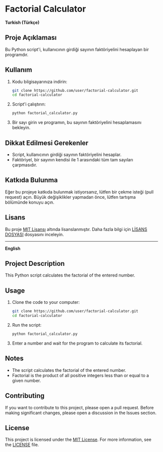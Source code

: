 # Factorial Calculator

**Turkish (Türkçe)**

## Proje Açıklaması

Bu Python script'i, kullanıcının girdiği sayının faktöriyelini hesaplayan bir programdır.

## Kullanım

1. Kodu bilgisayarınıza indirin:

    ```bash
    git clone https://github.com/user/factorial-calculator.git
    cd factorial-calculator
    ```

2. Script'i çalıştırın:

    ```bash
    python factorial_calculator.py
    ```

3. Bir sayı girin ve programın, bu sayının faktöriyelini hesaplamasını bekleyin.

## Dikkat Edilmesi Gerekenler

- Script, kullanıcının girdiği sayının faktöriyelini hesaplar.
- Faktöriyel, bir sayının kendisi ile 1 arasındaki tüm tam sayıları çarpmasıdır.

## Katkıda Bulunma

Eğer bu projeye katkıda bulunmak istiyorsanız, lütfen bir çekme isteği (pull request) açın. Büyük değişiklikler yapmadan önce, lütfen tartışma bölümünde konuyu açın.

## Lisans

Bu proje [MIT Lisansı](LICENSE) altında lisanslanmıştır. Daha fazla bilgi için [LİSANS DOSYASI](LICENSE) dosyasını inceleyin.

---

**English**

## Project Description

This Python script calculates the factorial of the entered number.

## Usage

1. Clone the code to your computer:

    ```bash
    git clone https://github.com/user/factorial-calculator.git
    cd factorial-calculator
    ```

2. Run the script:

    ```bash
    python factorial_calculator.py
    ```

3. Enter a number and wait for the program to calculate its factorial.

## Notes

- The script calculates the factorial of the entered number.
- Factorial is the product of all positive integers less than or equal to a given number.

## Contributing

If you want to contribute to this project, please open a pull request. Before making significant changes, please open a discussion in the Issues section.

## License

This project is licensed under the [MIT License](LICENSE). For more information, see the [LICENSE](LICENSE) file.
